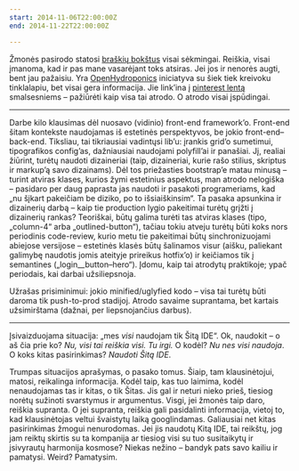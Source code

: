 ```yaml
---
start: 2014-11-06T22:00:00Z
end: 2014-11-22T22:00:00Z

---
```

Žmonės pasirodo statosi [braškių bokštus](http://www.instructables.com/id/How-To-Build-Your-Own-Strawberry-Tower/) visai sėkmingai. Reiškia, visai įmanoma, kad ir pas mane vasarėjant toks atsiras. Jei jos ir nenorės augti, bent jau pažaisiu. Yra [OpenHydroponics](http://openhydroponics.org/) iniciatyva su šiek tiek kreivoku tinklalapiu, bet visai gera informacija. Jie link’ina į [pinterest lentą](http://www.pinterest.com/cdnhydroponics/diy-hydroponic-and-aquaponic-gardens/) smalsesniems – pažiūrėti kaip visa tai atrodo. O atrodo visai įspūdingai.

***

Darbe kilo klausimas dėl nuosavo (vidinio) front-end framework’o. Front-end šitam kontekste naudojamas iš estetinės perspektyvos, be jokio front-end–back-end. Tiksliau, tai tikriausiai vadintųsi lib’u: įrankis grid’o sumetimui, tipografikos config’as, dažniausiai naudojami polyfill’ai ir panašiai. Jį, realiai žiūrint, turėtų naudoti dizaineriai (taip, dizaineriai, kurie rašo stilius, skriptus ir markup’ą savo dizainams). Dėl tos priežasties bootstrap’e matau minusą – turint atviras klases, kurios žymi estetinius aspektus, man atrodo nelogiška – pasidaro per daug paprasta jas naudoti ir pasakoti programeriams, kad „nu šįkart pakeičiam be diziko, po to išsiaiškinsim“. Ta pasaka apsunkina ir dizainerių darbą – kaip tie production lygio pakeitimai turėtų grįžti į dizainerių rankas? Teoriškai, būtų galima turėti tas atviras klases (tipo, „column-4“ arba „outlined-button“), tačiau tokiu atveju turėtų būti koks nors periodinis code-review, kurio metu tie pakeitimai būtų sinchronizuojami abiejose versijose – estetinės klasės būtų šalinamos visur (aišku, paliekant galimybę naudotis jomis ateityje prireikus hotfix’o) ir keičiamos tik į semantines („login__button–hero“). Įdomu, kaip tai atrodytų praktikoje; ypač periodais, kai darbai užsiliepsnoja.

Užrašas prisiminimui: jokio minified/uglyfied kodo – visa tai turėtų būti daroma tik push-to-prod stadijoj. Atrodo savaime suprantama, bet kartais užsimirštama (dažnai, per liepsnojančius darbus).

***

Įsivaizduojama situacija: „mes _visi_ naudojam tik Šitą IDE“. Ok, naudokit – o aš čia prie ko? _Nu, visi tai reiškia visi. Tu irgi._ O kodėl? _Nu nes visi naudoja_. O koks kitas pasirinkimas? _Naudoti Šitą IDE_.

Trumpas situacijos aprašymas, o pasako tomus. Šiaip, tam klausinėtojui, matosi, reikalinga informacija. Kodėl taip, kas tuo laimima, kodėl nenaudojamas tas ir kitas, o tik Šitas. Jis gal ir neturi nieko prieš, tiesiog norėtų sužinoti svarstymus ir argumentus. Visgi, jei žmonės taip daro, reiškia supranta. O jei supranta, reiškia gali pasidalinti informacija, vietoj to, kad klausinėtojas veltui švaistytų laiką googlindamas. Galiausiai net kitas pasirinkimas žmogui nenurodomas. Jei jis naudotų Kitą IDE, tai reikštų, jog jam reiktų skirtis su ta kompanija ar tiesiog visi su tuo susitaikytų ir įsivyrautų harmonija kosmose? Niekas nežino – bandyk pats savo kailiu ir pamatysi. Weird? Pamatysim.